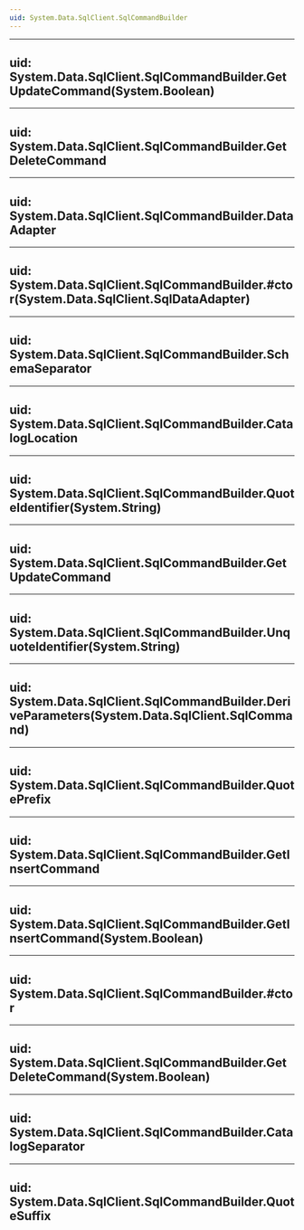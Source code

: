 ```yaml
---
uid: System.Data.SqlClient.SqlCommandBuilder
---
```


---
uid: System.Data.SqlClient.SqlCommandBuilder.GetUpdateCommand(System.Boolean)
---

---
uid: System.Data.SqlClient.SqlCommandBuilder.GetDeleteCommand
---

---
uid: System.Data.SqlClient.SqlCommandBuilder.DataAdapter
---

---
uid: System.Data.SqlClient.SqlCommandBuilder.#ctor(System.Data.SqlClient.SqlDataAdapter)
---

---
uid: System.Data.SqlClient.SqlCommandBuilder.SchemaSeparator
---

---
uid: System.Data.SqlClient.SqlCommandBuilder.CatalogLocation
---

---
uid: System.Data.SqlClient.SqlCommandBuilder.QuoteIdentifier(System.String)
---

---
uid: System.Data.SqlClient.SqlCommandBuilder.GetUpdateCommand
---

---
uid: System.Data.SqlClient.SqlCommandBuilder.UnquoteIdentifier(System.String)
---

---
uid: System.Data.SqlClient.SqlCommandBuilder.DeriveParameters(System.Data.SqlClient.SqlCommand)
---

---
uid: System.Data.SqlClient.SqlCommandBuilder.QuotePrefix
---

---
uid: System.Data.SqlClient.SqlCommandBuilder.GetInsertCommand
---

---
uid: System.Data.SqlClient.SqlCommandBuilder.GetInsertCommand(System.Boolean)
---

---
uid: System.Data.SqlClient.SqlCommandBuilder.#ctor
---

---
uid: System.Data.SqlClient.SqlCommandBuilder.GetDeleteCommand(System.Boolean)
---

---
uid: System.Data.SqlClient.SqlCommandBuilder.CatalogSeparator
---

---
uid: System.Data.SqlClient.SqlCommandBuilder.QuoteSuffix
---

